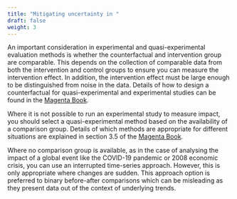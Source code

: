 ```yaml
---
title: "Mitigating uncertainty in "
draft: false
weight: 3
---
```


An important consideration in experimental and quasi-experimental evaluation methods is whether the counterfactual and intervention group are comparable. This depends on the collection of comparable data from both the intervention and control groups to ensure you can measure the intervention effect. In addition, the intervention effect must be large enough to be distinguished from noise in the data. Details of how to design a counterfactual for quasi-experimental and experimental studies can be found in the [Magenta Book](https://www.gov.uk/government/publications/the-magenta-book).

Where it is not possible to run an experimental study to measure impact, you should select a quasi-experimental method based on the availability of a comparison group. Details of which methods are appropriate for different situations are explained in section 3.5 of the [Magenta Book](https://www.gov.uk/government/publications/the-magenta-book).

Where no comparison group is available, as in the case of analysing the impact of a global event like the COVID-19 pandemic or 2008 economic crisis, you can use an interrupted time-series approach. However, this is only appropriate where changes are sudden. This approach option is preferred to binary before-after comparisons which can be misleading as they present data out of the context of underlying trends.


